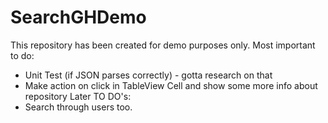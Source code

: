 # SearchGHDemo

This repository has been created for demo purposes only.
Most important to do:
- Unit Test (if JSON parses correctly) - gotta research on that
- Make action on click in TableView Cell and show some more info about repository
Later TO DO's:
- Search through users too.
